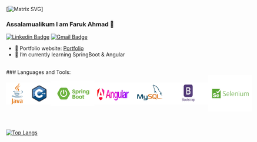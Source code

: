 [![Matrix SVG](https://raw.githubusercontent.com/rodrigograa31/rodrigograca31/master/matrix.svg)]

<!-- <h3> नमस्ते (Namaste)🙏🏻, I am Varad Bhogayata 👋</h3> -->
### Assalamualikum I am Faruk Ahmad 👋
[![Linkedin Badge](https://img.shields.io/badge/-farukahmad-green?style=flat-square&logo=Linkedin&logoColor=white&link=https:https://www.linkedin.com/in/faruk-ahmad-b5465b285/)](https://www.linkedin.com/in/faruk-ahmad-b5465b285/)
[![Gmail Badge](https://img.shields.io/badge/-faruk.bsfmstu@gmail.com-c14438?style=flat-square&logo=Gmail&logoColor=white&link=mailto:faruk.bsfmstu@gmail.com)](mailto:faruk.bsfmstu@gmail.com) 


- 🎯 Portfolio website: [Portfolio](https://.github.io/)
- 🌱 I’m currently learning SpringBoot & Angular 
<br>
### Languages and Tools: 
<div style="display: flex; align-items: center;">
    <img alt="HTML5" height="60px" width="80px" src="https://github.com/Farukbsfmstu/Online-registration-form/blob/javaimage/java.png" />
    <img alt="C++" height="60px" width="70px" src="https://github.com/Farukbsfmstu/Online-registration-form/blob/javaimage/cpp.png" />
    <img alt="Spring" height="70px" width="120px" src="https://github.com/Farukbsfmstu/Online-registration-form/blob/javaimage/spring.png" />
    <img alt="Angular" height="60px" width="100px" src="https://github.com/Farukbsfmstu/Online-registration-form/blob/javaimage/angular.png" />
    <img alt="MySQL" height="60px" width="100px" src="https://github.com/Farukbsfmstu/Online-registration-form/blob/javaimage/mysql.png" />
    <img alt="Bootstrap" height="60px" width="110px" src="https://github.com/Farukbsfmstu/Online-registration-form/blob/javaimage/bootstrap.png" />
    <img alt="Selenium" height="100px" width="120px" src="https://github.com/Farukbsfmstu/Online-registration-form/blob/javaimage/selenium.png"/>
</div>


<br>
<br>


[![Top Langs](https://github-readme-stats.vercel.app/api/top-langs/?username=Faruk   )](https://github.com/anuraghazra/github-readme-stats)


